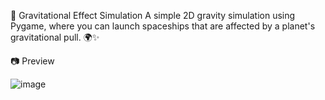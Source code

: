 🚀 Gravitational Effect Simulation
A simple 2D gravity simulation using Pygame, where you can launch spaceships that are affected by a planet's gravitational pull. 🌍✨

📷 Preview


![image](https://github.com/user-attachments/assets/b0c24bc3-3698-4240-ad06-f21eacedebef)
